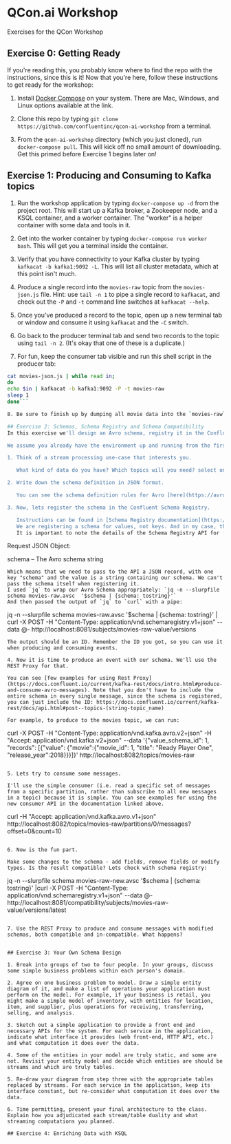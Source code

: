 # QCon.ai Workshop

Exercises for the QCon Workshop

## Exercise 0: Getting Ready

If you're reading this, you probably know where to find the repo with the instructions, since this is it! Now that you're here, follow these instructions to get ready for the workshop:

1. Install [Docker Compose](https://docs.docker.com/compose/install/) on your system. There are Mac, Windows, and Linux options available at the link.

2. Clone this repo by typing `git clone https://github.com/confluentinc/qcon-ai-workshop` from a terminal.

3. From the `qcon-ai-workshop` directory (which you just cloned), run `docker-compose pull`. This will kick off no small amount of downloading. Get this primed before Exercise 1 begins later on!

## Exercise 1: Producing and Consuming to Kafka topics

1. Run the workshop application by typing `docker-compose up -d` from the project root. This will start up a Kafka broker, a Zookeeper node, and a KSQL container, and a worker container. The "worker" is a helper container with some data and tools in it.

2. Get into the worker container by typing `docker-compose run worker bash`. This will get you a terminal inside the container.

3. Verify that you have connectivity to your Kafka cluster by typing `kafkacat -b kafka1:9092 -L`. This will list all cluster metadata, which at this point isn't much.

4. Produce a single record into the `movies-raw` topic from the `movies-json.js` file. Hint: use `tail -n 1` to pipe a single record to `kafkacat`, and check out the `-P` and `-t` command line switches at `kafkacat --help`.

5. Once you've produced a record to the topic, open up a new terminal tab or window and consume it using `kafkacat` and the `-C` switch.

6. Go back to the producer terminal tab and send two records to the topic using `tail -n 2`. (It's okay that one of these is a duplicate.)

7. For fun, keep the consumer tab visible and run this shell script in the producer tab:
```bash
cat movies-json.js | while read in;
do
echo $in | kafkacat -b kafka1:9092 -P -t movies-raw
sleep 1
done```

8. Be sure to finish up by dumping all movie data into the `movies-raw` topic with `cat movies-json.js | kafkacat -b kafka1:9092 -P -t movies-raw`.

## Exercise 2: Schemas, Schema Registry and Schema Compatibility
In this exercise we'll design an Avro schema, registry it in the Confluent Schema Registry, produce and consume events using this schema, and then modify the schema in compatible and incompatible ways.

We assume you already have the environment up and running from the first exercise.

1. Think of a stream processing use-case that interests you.

   What kind of data do you have? Which topics will you need? select one of the topics and decide on key and value schema for records in the topic. How did the choice of topics influence the event schema? What trade-offs did you make in designing the data model?

2. Write down the schema definition in JSON format.

   You can see the schema definition rules for Avro [here](https://avro.apache.org/docs/1.8.1/spec.html#schemas). If you are stuck coming up with your own schema, you can find a schema that we created for our movies topic in `movies-raw.avsc`.

3. Now, lets register the schema in the Confluent Schema Registry.

   Instructions can be found in [Schema Registry documentation](https://docs.confluent.io/current/schema-registry/docs/intro.html#quickstart).
   We are registering a schema for values, not keys. And in my case, the records will belong to topic `movies-raw`, so I'll register the schema under the subject `movies-raw-value`.
   It is important to note the details of the Schema Registry API for [registering a schema](https://docs.confluent.io/current/schema-registry/docs/api.html#post--subjects-(string-%20subject)-versions). It says:
   ```  
   Request JSON Object:  
    
   schema – The Avro schema string
   ```
   Which means that we need to pass to the API a JSON record, with one key "schema" and the value is a string containing our schema. We can't pass the schema itself when registering it.
   I used `jq` to wrap our Avro Schema appropriately: `jq -n --slurpfile schema movies-raw.avsc  '$schema | {schema: tostring}'`
   And then passed the output of `jq` to `curl` with a pipe:    
   ```  
   jq -n --slurpfile schema movies-raw.avsc  '$schema | {schema: tostring}' | curl -X POST -H "Content-Type: application/vnd.schemaregistry.v1+json" --data @- http://localhost:8081/subjects/movies-raw-value/versions  
   ```  
   The output should be an ID. Remember the ID you got, so you can use it when producing and consuming events.  

4. Now it is time to produce an event with our schema. We'll use the REST Proxy for that.

   You can see [few examples for using Rest Proxy](https://docs.confluent.io/current/kafka-rest/docs/intro.html#produce-and-consume-avro-messages). Note that you don't have to include the entire schema in every single message, since the schema is registered, you can just include the ID: https://docs.confluent.io/current/kafka-rest/docs/api.html#post--topics-(string-topic_name)  
  
   For example, to produce to the movies topic, we can run:  
   ```
   curl -X POST -H "Content-Type: application/vnd.kafka.avro.v2+json" -H "Accept: application/vnd.kafka.v2+json" --data '{"value_schema_id": 1, "records": [{"value": {"movie":{"movie_id": 1, "title": "Ready Player One", "release_year":2018}}}]}'  http://localhost:8082/topics/movies-raw
   ```
  
5. Lets try to consume some messages. 

   I'll use the simple consumer (i.e. read a specific set of messages from a specific partition, rather than subscribe to all new messages in a topic) because it is simple. You can see examples for using the new consumer API in the documentation linked above.
   ```
   curl -H "Accept: application/vnd.kafka.avro.v1+json" http://localhost:8082/topics/movies-raw/partitions/0/messages?offset=0&count=10
   ```

6. Now is the fun part. 

   Make some changes to the schema - add fields, remove fields or modify types. Is the result compatible? Lets check with schema registry:
   ```
   jq -n --slurpfile schema movies-raw-new.avsc  '$schema | {schema: tostring}' |curl -X POST -H "Content-Type: application/vnd.schemaregistry.v1+json" --data @- http://localhost:8081/compatibility/subjects/movies-raw-value/versions/latest
   ```

7. Use the REST Proxy to produce and consume messages with modified schemas, both compatible and in-compatible. What happens?


## Exercise 3: Your Own Schema Design

1. Break into groups of two to four people. In your groups, discuss some simple business problems within each person's domain. 

2. Agree on one business problem to model. Draw a simple entity diagram of it, and make a list of operations your application must perform on the model. For example, if your business is retail, you might make a simple model of inventory, with entities for location, item, and supplier, plus operations for receiving, transferring, selling, and analysis.

3. Sketch out a simple application to provide a front end and necessary APIs for the system. For each service in the application, indicate what interface it provides (web front-end, HTTP API, etc.) and what computation it does over the data.

4. Some of the entities in your model are truly static, and some are not. Revisit your entity model and decide which entities are should be streams and which are truly tables.

5. Re-draw your diagram from step three with the appropriate tables replaced by streams. For each service in the application, keep its interface constant, but re-consider what computation it does over the data.

6. Time permitting, present your final architecture to the class. Explain how you adjudicated each stream/table duality and what streaming computations you planned.

## Exercise 4: Enriching Data with KSQL
